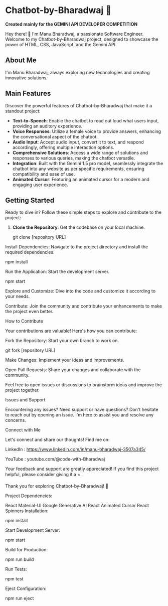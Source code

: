 # Chatbot-by-Bharadwaj 🚀

**Created mainly for the GEMINI API DEVELOPER COMPETITION**

Hey there! 👋 I'm Manu Bharadwaj, a passionate Software Engineer. Welcome to my Chatbot-by-Bharadwaj project, designed to showcase the power of HTML, CSS, JavaScript, and the Gemini API.

## About Me

I'm Manu Bharadwaj, always exploring new technologies and creating innovative solutions.

## Main Features

Discover the powerful features of Chatbot-by-Bharadwaj that make it a standout project:

- **Text-to-Speech**: Enable the chatbot to read out loud what users input, providing an auditory experience.
- **Voice Responses**: Utilize a female voice to provide answers, enhancing the conversational aspect of the chatbot.
- **Audio Input**: Accept audio input, convert it to text, and respond accordingly, offering multiple interaction options.
- **Comprehensive Solutions**: Access a wide range of solutions and responses to various queries, making the chatbot versatile.
- **Integration**: Built with the Gemini 1.5 pro model, seamlessly integrate the chatbot into any website as per specific requirements, ensuring compatibility and ease of use.
- **Animated Cursor**: Featuring an animated cursor for a modern and engaging user experience.

## Getting Started
Ready to dive in? Follow these simple steps to explore and contribute to the project:
1. **Clone the Repository**: Get the codebase on your local machine.

   git clone [repository URL]

Install Dependencies: Navigate to the project directory and install the required dependencies.

npm install

Run the Application: Start the development server.

npm start

Explore and Customize: Dive into the code and customize it according to your needs.

Contribute: Join the community and contribute your enhancements to make the project even better.

How to Contribute

Your contributions are valuable! Here's how you can contribute:

Fork the Repository: Start your own branch to work on.

git fork [repository URL]

Make Changes: Implement your ideas and improvements.

Open Pull Requests: Share your changes and collaborate with the community.

Feel free to open issues or discussions to brainstorm ideas and improve the project together.

Issues and Support

Encountering any issues? Need support or have questions? Don't hesitate to reach out by opening an issue. I'm here to assist you and resolve any concerns.

Connect with Me

Let's connect and share our thoughts! Find me on:

LinkedIn : https://www.linkedin.com/in/manu-bharadwaj-3507a345/

YouTube : youtube.com/@code-with-Bharadwaj

Your feedback and support are greatly appreciated! If you find this project helpful, please consider giving it a ⭐️.

Thank you for exploring Chatbot-by-Bharadwaj! 🌟

Project Dependencies:

React
Material-UI
Google Generative AI
React Animated Cursor
React Spinners
Installation:


npm install

Start Development Server:

npm start

Build for Production:

npm run build

Run Tests:

npm test

Eject Configuration:

npm run eject
